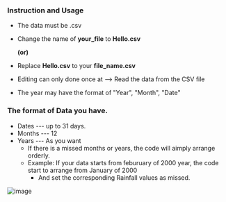 ### Instruction and Usage
- The data must be .csv

- Change the name of **your_file** to **Hello.csv**

   **(or)**
  
- Replace **Hello.csv** to your **file_name.csv**
  
- Editing can only done once at --> Read the data from the CSV file
- The year may have the format of "Year", "Month", "Date"

### The format of Data you have. 
 - Dates --- up to 31 days.
 - Months --- 12
 - Years --- As you want
    - If there is a missed months or years, the code will aimply arrange orderly.
    - Example: If your data starts from feburuary of 2000 year, the code start to arrange from January of 2000
        - And set the corresponding Rainfall values as missed.
          
![image](https://github.com/DemisoDaba/Filling_Missed-Data/assets/125874545/db9bf000-674a-490c-8acd-9052c57f9cc8)
